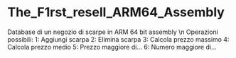 # The_F1rst_resell_ARM64_Assembly
Database di un negozio di scarpe in ARM 64 bit assembly \n
Operazioni possibili:
  1: Aggiungi scarpa
  2: Elimina scarpa
  3: Calcola prezzo massimo
  4: Calcola prezzo medio
  5: Prezzo maggiore di...
  6: Numero maggiore di...
